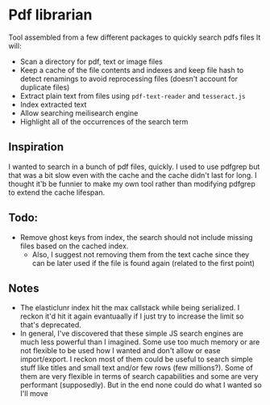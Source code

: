 # Pdf librarian
Tool assembled from a few different packages to quickly search pdfs files
It will:
- Scan a directory for pdf, text or image files
- Keep a cache of the file contents and indexes and keep file hash to detect renamings to avoid reprocessing files (doesn't account for duplicate files)
- Extract plain text from files using `pdf-text-reader` and `tesseract.js`
- Index extracted text
- Allow searching meilisearch engine
- Highlight all of the occurrences of the search term

## Inspiration
I wanted to search in a bunch of pdf files, quickly. I used to use pdfgrep but that was a bit slow even with the cache and the cache didn't last for long. I thought it'b be funnier to make my own tool rather than modifying pdfgrep to extend the cache lifespan.

## Todo:
- Remove ghost keys from index, the search should not include missing files based on the cached index.
  - Also, I suggest not removing them from the text cache since they can be later used if the file is found again (related to the first point)

## Notes
 - The elasticlunr index hit the max callstack while being serialized. I reckon it'd hit it again evantuaally if I just try to increase the limit so that's deprecated.
 - In general, I've discovered that these simple JS search engines are much less powerful than I imagined. Some use too much memory or are not flexible to be used how I wanted and don't allow or ease import/export. I reckon most of them could be useful to search simple stuff like titles and small text and/or few rows (few millions?). Some of them are very flexible in terms of search capabilities and some are very performant (supposedly). But in the end none could do what I wanted so I'll move
